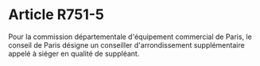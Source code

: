 # Article R751-5

Pour la commission départementale d'équipement commercial de Paris, le conseil de Paris désigne un conseiller d'arrondissement supplémentaire appelé à siéger en qualité de suppléant.